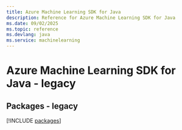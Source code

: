 ```yaml
---
title: Azure Machine Learning SDK for Java
description: Reference for Azure Machine Learning SDK for Java
ms.date: 09/02/2025
ms.topic: reference
ms.devlang: java
ms.service: machinelearning
---
```

# Azure Machine Learning SDK for Java - legacy
## Packages - legacy
[!INCLUDE [packages](machine-learning-index.md)]